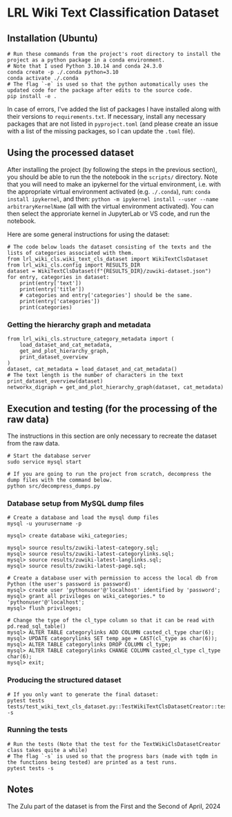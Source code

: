 # LRL Wiki Text Classification Dataset

## Installation (Ubuntu)

    # Run these commands from the project's root directory to install the project as a python package in a conda environment.
    # Note that I used Python 3.10.14 and conda 24.3.0
    conda create -p ./.conda python=3.10
    conda activate ./.conda
    # The flag `-e` is used so that the python automatically uses the updated code for the package after edits to the source code. 
    pip install -e .

In case of errors, I've added the list of packages I have installed along with their versions to `requirements.txt`.
If necessary, install any necessary packages that are not listed in `pyproject.toml` (and please create an issue with a list of the missing packages, so I can update the `.toml` file).

## Using the processed dataset

After installing the project (by following the steps in the previous section), you should be able to run the the notebook in the `scripts/` directory. Note that you will need to make an ipykernel for the virtual environment, i.e. with the appropriate virtual environment activated (e.g. `./.conda`), run: `conda install ipykernel`, and then: `python -m ipykernel install --user --name arbitraryKernelName` (all with the virtual environment activated). You can then select the approriate kernel in JupyterLab or VS code, and run the notebook.

Here are some general instructions for using the dataset:

    # The code below loads the dataset consisting of the texts and the lists of categories associated with them.
    from lrl_wiki_cls.wiki_text_cls_dataset import WikiTextClsDataset
    from lrl_wiki_cls.config import RESULTS_DIR
    dataset = WikiTextClsDataset(f"{RESULTS_DIR}/zuwiki-dataset.json")
    for entry, categories in dataset:
        print(entry['text'])
        print(entry['title'])
        # categories and entry['categories'] should be the same.
        print(entry['categories'])
        print(categories)

### Getting the hierarchy graph and metadata

    from lrl_wiki_cls.structure_category_metadata import (
        load_dataset_and_cat_metadata,
        get_and_plot_hierarchy_graph,
        print_dataset_overview
    )
    dataset, cat_metadata = load_dataset_and_cat_metadata()
    # The text length is the number of characters in the text
    print_dataset_overview(dataset)
    networkx_digraph = get_and_plot_hierarchy_graph(dataset, cat_metadata)

## Execution and testing (for the processing of the raw data)

The instructions in this section are only necessary to recreate the dataset from the raw data.

    # Start the database server
    sudo service mysql start

    # If you are going to run the project from scratch, decompress the dump files with the command below.
    python src/decompress_dumps.py

### Database setup from MySQL dump files

    # Create a database and load the mysql dump files
    mysql -u yourusername -p

    mysql> create database wiki_categories;

    mysql> source results/zuwiki-latest-category.sql; 
    mysql> source results/zuwiki-latest-categorylinks.sql;
    mysql> source results/zuwiki-latest-langlinks.sql;
    mysql> source results/zuwiki-latest-page.sql;

    # Create a database user with permission to access the local db from Python (the user's password is password)
    mysql> create user 'pythonuser'@'localhost' identified by 'password';
    mysql> grant all privileges on wiki_categories.* to 'pythonuser'@'localhost';
    mysql> flush privileges;

    # Change the type of the cl_type column so that it can be read with pd.read_sql_table()
    mysql> ALTER TABLE categorylinks ADD COLUMN casted_cl_type char(6);
    mysql> UPDATE categorylinks SET temp_age = CAST(cl_type as char(6));
    mysql> ALTER TABLE categorylinks DROP COLUMN cl_type;
    mysql> ALTER TABLE categorylinks CHANGE COLUMN casted_cl_type cl_type char(6);
    mysql> exit;

### Producing the structured dataset

    # If you only want to generate the final dataset:
    pytest tests tests/test_wiki_text_cls_dataset.py::TestWikiTextClsDatasetCreator::test_create_dataset_json -s

### Running the tests

    # Run the tests (Note that the test for the TextWikiClsDatasetCreator class takes quite a while)
    # The flag `-s` is used so that the progress bars (made with tqdm in the functions being tested) are printed as a test runs.
    pytest tests -s

## Notes

The Zulu part of the dataset is from the First and the Second of April, 2024
